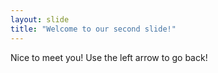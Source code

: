 ```yaml
---
layout: slide
title: "Welcome to our second slide!"
---
```

Nice to meet you!
Use the left arrow to go back!
